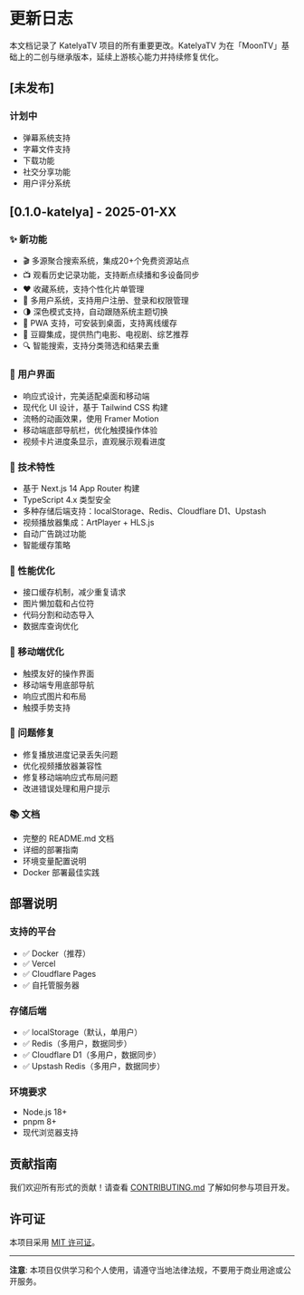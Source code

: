 # 更新日志

本文档记录了 KatelyaTV 项目的所有重要更改。KatelyaTV 为在「MoonTV」基础上的二创与继承版本，延续上游核心能力并持续修复优化。

## [未发布]

### 计划中
- 弹幕系统支持
- 字幕文件支持
- 下载功能
- 社交分享功能
- 用户评分系统

## [0.1.0-katelya] - 2025-01-XX

### ✨ 新功能
- 🎬 多源聚合搜索系统，集成20+个免费资源站点
- 📺 观看历史记录功能，支持断点续播和多设备同步
- ❤️ 收藏系统，支持个性化片单管理
- 👥 多用户系统，支持用户注册、登录和权限管理
- 🌗 深色模式支持，自动跟随系统主题切换
- 📱 PWA 支持，可安装到桌面，支持离线缓存
- 🎯 豆瓣集成，提供热门电影、电视剧、综艺推荐
- 🔍 智能搜索，支持分类筛选和结果去重

### 🎨 用户界面
- 响应式设计，完美适配桌面和移动端
- 现代化 UI 设计，基于 Tailwind CSS 构建
- 流畅的动画效果，使用 Framer Motion
- 移动端底部导航栏，优化触摸操作体验
- 视频卡片进度条显示，直观展示观看进度

### 🚀 技术特性
- 基于 Next.js 14 App Router 构建
- TypeScript 4.x 类型安全
- 多种存储后端支持：localStorage、Redis、Cloudflare D1、Upstash
- 视频播放器集成：ArtPlayer + HLS.js
- 自动广告跳过功能
- 智能缓存策略

### 🔧 性能优化
- 接口缓存机制，减少重复请求
- 图片懒加载和占位符
- 代码分割和动态导入
- 数据库查询优化

### 📱 移动端优化
- 触摸友好的操作界面
- 移动端专用底部导航
- 响应式图片和布局
- 触摸手势支持

### 🐛 问题修复
- 修复播放进度记录丢失问题
- 优化视频播放器兼容性
- 修复移动端响应式布局问题
- 改进错误处理和用户提示

### 📚 文档
- 完整的 README.md 文档
- 详细的部署指南
- 环境变量配置说明
- Docker 部署最佳实践

## 部署说明

### 支持的平台
- ✅ Docker（推荐）
- ✅ Vercel
- ✅ Cloudflare Pages
- ✅ 自托管服务器

### 存储后端
- ✅ localStorage（默认，单用户）
- ✅ Redis（多用户，数据同步）
- ✅ Cloudflare D1（多用户，数据同步）
- ✅ Upstash Redis（多用户，数据同步）

### 环境要求
- Node.js 18+
- pnpm 8+
- 现代浏览器支持

## 贡献指南

我们欢迎所有形式的贡献！请查看 [CONTRIBUTING.md](CONTRIBUTING.md) 了解如何参与项目开发。

## 许可证

本项目采用 [MIT 许可证](LICENSE)。

---

**注意**: 本项目仅供学习和个人使用，请遵守当地法律法规，不要用于商业用途或公开服务。